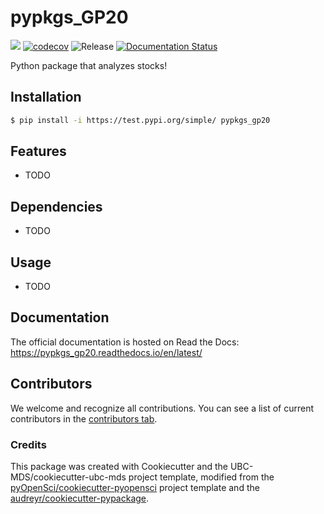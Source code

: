 # pypkgs_GP20 

![](https://github.com/Tammy1128/pypkgs_gp20/workflows/build/badge.svg) [![codecov](https://codecov.io/gh/Tammy1128/pypkgs_gp20/branch/main/graph/badge.svg)](https://codecov.io/gh/Tammy1128/pypkgs_gp20) ![Release](https://github.com/Tammy1128/pypkgs_gp20/workflows/Release/badge.svg) [![Documentation Status](https://readthedocs.org/projects/pypkgs_gp20/badge/?version=latest)](https://pypkgs_gp20.readthedocs.io/en/latest/?badge=latest)

Python package that analyzes stocks!

## Installation

```bash
$ pip install -i https://test.pypi.org/simple/ pypkgs_gp20
```

## Features

- TODO

## Dependencies

- TODO

## Usage

- TODO

## Documentation

The official documentation is hosted on Read the Docs: https://pypkgs_gp20.readthedocs.io/en/latest/

## Contributors

We welcome and recognize all contributions. You can see a list of current contributors in the [contributors tab](https://github.com/Tammy1128/pypkgs_gp20/graphs/contributors).

### Credits

This package was created with Cookiecutter and the UBC-MDS/cookiecutter-ubc-mds project template, modified from the [pyOpenSci/cookiecutter-pyopensci](https://github.com/pyOpenSci/cookiecutter-pyopensci) project template and the [audreyr/cookiecutter-pypackage](https://github.com/audreyr/cookiecutter-pypackage).
